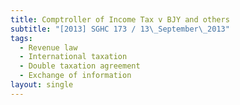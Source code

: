 ```yaml
---
title: Comptroller of Income Tax v BJY and others
subtitle: "[2013] SGHC 173 / 13\_September\_2013"
tags:
  - Revenue law
  - International taxation
  - Double taxation agreement
  - Exchange of information
layout: single
---
```


